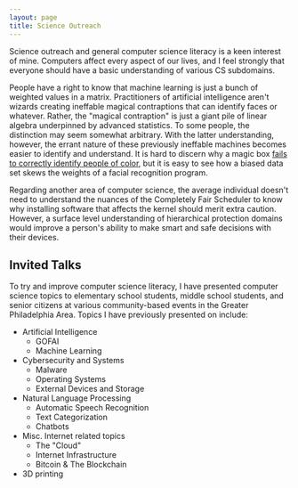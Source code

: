 ```yaml
---
layout: page
title: Science Outreach
---
```


Science outreach and general computer science literacy is a keen interest of mine. Computers affect every aspect of our lives, and I feel strongly that everyone should have a basic understanding of various CS subdomains. 

People have a right to know that machine learning is just a bunch of weighted values in a matrix. Practitioners of artificial intelligence aren't wizards creating ineffable magical contraptions that can identify faces or whatever. Rather, the "magical contraption" is just a giant pile of linear algebra underpinned by advanced statistics. To some people, the distinction may seem somewhat arbitrary. With the latter understanding, however, the errant nature of these previously ineffable machines becomes easier to identify and understand. It is hard to discern why a magic box [fails to correctly identify people of color](https://www.washingtonpost.com/technology/2019/12/19/federal-study-confirms-racial-bias-many-facial-recognition-systems-casts-doubt-their-expanding-use/), but it is easy to see how a biased data set skews the weights of a facial recognition program. 

Regarding another area of computer science, the average individual doesn't need to understand the nuances of the Completely Fair Scheduler to know why installing software that affects the kernel should merit extra caution. However, a surface level understanding of hierarchical protection domains would improve a person's ability to make smart and safe decisions with their devices.

## Invited Talks

To try and improve computer science literacy, I have presented computer science topics to elementary school students, middle school students, and senior citizens at various community-based events in the Greater Philadelphia Area. Topics I have previously presented on include:

* Artificial Intelligence 
  * GOFAI
  * Machine Learning
* Cybersecurity and Systems
  * Malware
  * Operating Systems
  * External Devices and Storage
* Natural Language Processing
  * Automatic Speech Recognition
  * Text Categorization
  * Chatbots
* Misc. Internet related topics
  * The "Cloud"
  * Internet Infrastructure 
  * Bitcoin & The Blockchain
* 3D printing






